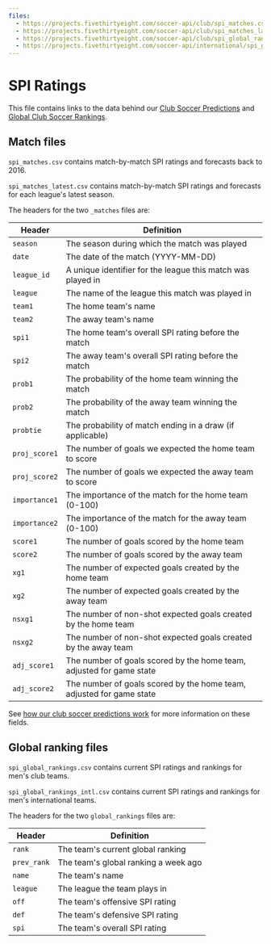 ```yaml
---
files:
  - https://projects.fivethirtyeight.com/soccer-api/club/spi_matches.csv
  - https://projects.fivethirtyeight.com/soccer-api/club/spi_matches_latest.csv
  - https://projects.fivethirtyeight.com/soccer-api/club/spi_global_rankings.csv
  - https://projects.fivethirtyeight.com/soccer-api/international/spi_global_rankings_intl.csv
---
```

# SPI Ratings

This file contains links to the data behind our [Club Soccer Predictions](https://projects.fivethirtyeight.com/soccer-predictions/) and [Global Club Soccer Rankings](https://projects.fivethirtyeight.com/global-club-soccer-rankings/).

## Match files

`spi_matches.csv` contains match-by-match SPI ratings and forecasts back to 2016.

`spi_matches_latest.csv` contains match-by-match SPI ratings and forecasts for each league's latest season.

The headers for the two `_matches` files are:

Header | Definition
---|---------
`season` | The season during which the match was played
`date` | The date of the match (YYYY-MM-DD)
`league_id` | A unique identifier for the league this match was played in
`league` | The name of the league this match was played in
`team1` | The home team's name
`team2` | The away team's name
`spi1` | The home team's overall SPI rating before the match
`spi2` | The away team's overall SPI rating before the match
`prob1` | The probability of the home team winning the match
`prob2` | The probability of the away team winning the match
`probtie` | The probability of match ending in a draw (if applicable)
`proj_score1` | The number of goals we expected the home team to score
`proj_score2` | The number of goals we expected the away team to score
`importance1` | The importance of the match for the home team (0-100)
`importance2` | The importance of the match for the away team (0-100)
`score1` | The number of goals scored by the home team
`score2` | The number of goals scored by the away team
`xg1` | The number of expected goals created by the home team
`xg2` | The number of expected goals created by the away team
`nsxg1` | The number of non-shot expected goals created by the home team
`nsxg2` | The number of non-shot expected goals created by the away team
`adj_score1` | The number of goals scored by the home team, adjusted for game state
`adj_score2` | The number of goals scored by the home team, adjusted for game state

See [how our club soccer predictions work](https://fivethirtyeight.com/methodology/how-our-club-soccer-predictions-work/) for more information on these fields.

## Global ranking files

`spi_global_rankings.csv` contains current SPI ratings and rankings for men's club teams.

`spi_global_rankings_intl.csv` contains current SPI ratings and rankings for men's international teams.

The headers for the two `global_rankings` files are:

Header | Definition
---|---------
`rank` | The team's current global ranking
`prev_rank` | The team's global ranking a week ago
`name` | The team's name
`league` | The league the team plays in
`off` | The team's offensive SPI rating
`def` | The team's defensive SPI rating
`spi` | The team's overall SPI rating
